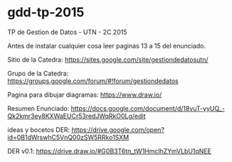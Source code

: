 # gdd-tp-2015
TP de Gestion de Datos - UTN - 2C 2015

Antes de instalar cualquier cosa leer paginas 13 a 15 del enunciado.

Sitio de la Catedra: https://sites.google.com/site/gestiondedatosutn/

Grupo de la Catedra: https://groups.google.com/forum/#!forum/gestiondedatos

Pagina para dibujar diagramas: https://www.draw.io/

Resumen Enunciado: https://docs.google.com/document/d/18vuT-yyUQ_-Qk2kmr3ey8KXWaEUCr53redJWqRkO0Lg/edit

ideas y bocetos DER: https://drive.google.com/open?id=0B1dWrswhC5VnQ00zSW5RRko1SXM

DER v0.1: https://drive.draw.io/#G0B3T6tn_tW1HmclhZYmVLbU1qNEE
